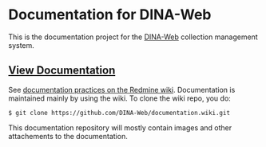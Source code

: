 # Documentation for DINA-Web

This is the documentation project for the [DINA-Web](https://www.dina-project.net/) collection management system.

## [View Documentation](https://github.com/DINA-Web/documentation/wiki)

See [documentation practices on the Redmine wiki](https://support.dina-web.net/projects/dina-web-collection-management-system/wiki/Documentation_practices). Documentation is maintained mainly by using the wiki. To clone the wiki repo, you do:

    $ git clone https://github.com/DINA-Web/documentation.wiki.git

This documentation repository will mostly contain images and other attachements to the documentation.
